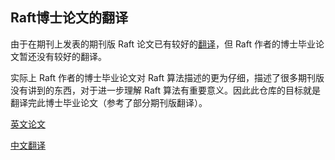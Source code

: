 ## Raft博士论文的翻译

由于在期刊上发表的期刊版 Raft 论文已有较好的[翻译](https://github.com/maemual/raft-zh_cn)，但 Raft 作者的博士毕业论文暂还没有较好的翻译。

实际上 Raft 作者的博士毕业论文对 Raft 算法描述的更为仔细，描述了很多期刊版没有讲到的东西，对于进一步理解 Raft 算法有重要意义。因此此仓库的目标就是翻译完此博士毕业论文（参考了部分期刊版翻译）。

[英文论文](https://github.com/ongardie/dissertation/blob/master/stanford.pdf)

[中文翻译](https://github.com/LebronAl/raft-zh_cn/blob/master/raft-thesis-zh_cn.md)

